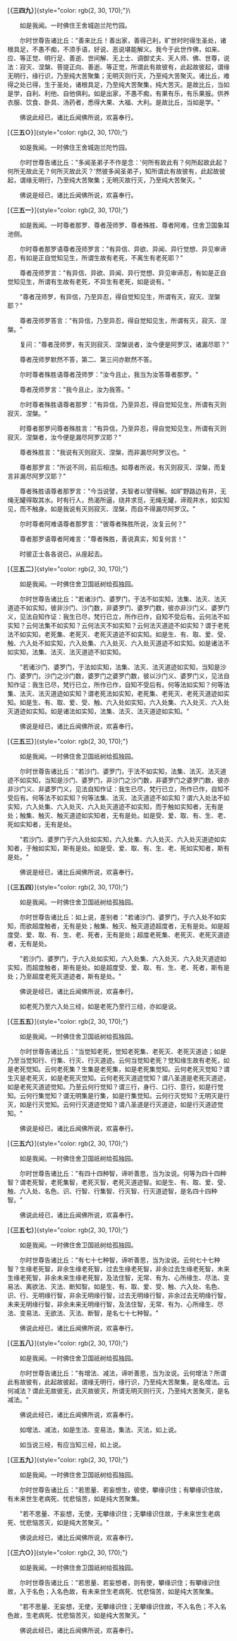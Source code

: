 
[**（三四九）**]{style="color: rgb(2, 30, 170);"}\

　　如是我闻。一时佛住王舍城迦兰陀竹园。

　　尔时世尊告诸比丘："善来比丘！善出家，善得己利，旷世时时得生圣处，诸根具足，不愚不痴，不须手语，好说、恶说堪能解义。我今于此世作佛，如来、应、等正觉、明行足、善逝、世间解、无上士、调御丈夫、天人师、佛、世尊，说法：寂灭、涅槃、菩提正向、善逝、等正觉，所谓此有故彼有，此起故彼起，谓缘无明行，缘行识，乃至纯大苦聚集；无明灭则行灭，乃至纯大苦聚灭。诸比丘，难得之处已得，生于圣处，诸根具足，乃至纯大苦聚集，纯大苦灭。是故比丘，当如是学，自利、利他、自他俱利。如是出家，不愚不痴，有果有乐，有乐果报。供养衣服、饮食、卧具、汤药者，悉得大果、大福、大利。是故比丘，当如是学。"

　　佛说此经已，诸比丘闻佛所说，欢喜奉行。

[**（三五○）**]{style="color: rgb(2, 30, 170);"}

　　如是我闻。一时佛住王舍城迦兰陀竹园。

　　尔时世尊告诸比丘："多闻圣弟子不作是念：'何所有故此有？何所起故此起？何所无故此无？何所灭故此灭？'然彼多闻圣弟子，知所谓此有故彼有，此起故彼起，谓缘无明行，乃至纯大苦聚集；无明灭故行灭，乃至纯大苦聚灭。"

　　佛说是经已，诸比丘闻佛所说，欢喜奉行。

[**（三五一）**]{style="color: rgb(2, 30, 170);"}

　　如是我闻。一时尊者那罗、尊者茂师罗、尊者殊胜、尊者阿难，住舍卫国象耳池侧。

　　尔时尊者那罗语尊者茂师罗言："有异信、异欲、异闻、异行觉想、异见审谛忍，有如是正自觉知见生，所谓生故有老死，不离生有老死耶？"

　　尊者茂师罗言："有异信、异欲、异闻、异行觉想、异见审谛忍，有如是正自觉知见生，所谓有生故有老死，不异生有老死，如是说有。"

　　"尊者茂师罗，有异信，乃至异忍，得自觉知见生，所谓有灭，寂灭、涅槃耶？"

　　尊者茂师罗答言："有异信，乃至异忍，得自觉知见生，所谓有灭，寂灭、涅槃。"

　　复问："尊者茂师罗，有灭则寂灭、涅槃说者，汝今便是阿罗汉，诸漏尽耶？"

　　尊者茂师罗默然不答，第二、第三问亦默然不答。

　　尔时尊者殊胜语尊者茂师罗："汝今且止，我当为汝答尊者那罗。"

　　尊者茂师罗言："我今且止，汝为我答。"

　　尔时尊者殊胜语尊者那罗："有异信，乃至异忍，得自觉知见生，所谓有灭则寂灭、涅槃。"

　　时尊者那罗问尊者殊胜言："有异信，乃至异忍，得自觉知见生，所谓有灭则寂灭、涅槃者，汝今便是漏尽阿罗汉耶？"

　　尊者殊胜言："我说有灭则寂灭、涅槃，而非漏尽阿罗汉也。"

　　尊者那罗言："所说不同，前后相违。如尊者所说，有灭则寂灭、涅槃，而复言非漏尽阿罗汉耶？"

　　尊者殊胜语尊者那罗言："今当说譬，夫智者以譬得解。如旷野路边有井，无绳无罐得取其水。时有行人，热渴所逼，绕井求觅，无绳无罐，谛观井水，如实知见，而不触身。如是我说有灭则寂灭、涅槃，而自不得漏尽阿罗汉。"

　　尔时尊者阿难语尊者那罗言："彼尊者殊胜所说，汝复云何？"

　　尊者那罗语尊者阿难言："尊者殊胜，善说真实，知复何言！"

　　时彼正士各各说已，从座起去。

[**（三五二）**]{style="color: rgb(2, 30, 170);"}

　　如是我闻。一时佛住舍卫国祇树给孤独园。

　　尔时世尊告诸比丘："若诸沙门、婆罗门，于法不如实知，法集、法灭、法灭道迹不如实知，彼非沙门、沙门数，非婆罗门、婆罗门数，彼亦非沙门义、婆罗门义，见法自知作证：我生已尽，梵行已立，所作已作，自知不受后有。云何法不如实知？云何法集不如实知？云何法灭不如实知？云何法灭道迹不如实知？谓于老死法不如实知，老死集、老死灭、老死灭道迹不如实知。如是生、有、取、爱、受、触、六入处不如实知，六入处集、六入处灭、六入处灭道迹不如实知。如是诸法不如实知，法集、法灭、法灭道迹不如实知。

　　"若诸沙门、婆罗门，于法如实知，法集、法灭、法灭道迹如实知，当知是沙门、婆罗门，沙门之沙门数，婆罗门之婆罗门数，彼以沙门义、婆罗门义，见法自知作证：我生已尽，梵行已立，所作已作，自知不受后有。何等法如实知？何等法集、法灭、法灭道迹如实知？谓老死法如实知，老死集、老死灭、老死灭道迹如实知。如是生、有、取、爱、受、触、六入处如实知，六入处集、六入处灭、六入处灭道迹如实知。如是诸法如实知，法集、法灭、法灭道迹如实知。"

　　佛说是经已，诸比丘闻佛所说，欢喜奉行。

[**（三五三）**]{style="color: rgb(2, 30, 170);"}

　　如是我闻。一时佛住舍卫国祇树给孤独园。

　　尔时世尊告诸比丘："若沙门、婆罗门，于法不如实知，法集、法灭、法灭道迹不如实知，当知是沙门、婆罗门，非沙门之沙门数，非婆罗门之婆罗门数，彼亦非沙门义、非婆罗门义，见法自知作证：我生已尽，梵行已立，所作已作，自知不受后有。何等法不如实知？何等法集、法灭、法灭道迹不如实知？谓六入处法不如实知，六入处集、六入处灭、六入处灭道迹不如实知，而于触如实知者，无有是处；触集、触灭、触灭道迹如实知者，无有是处。如是受、爱、取、有、生、老、死如实知者，无有是处。

　　"若沙门、婆罗门于六入处如实知，六入处集、六入处灭、六入处灭道迹如实知者，于触如实知，斯有是处。如是受、爱、取、有、生、老、死如实知者，斯有是处。"

　　佛说是经已，诸比丘闻佛所说，欢喜奉行。

[**（三五四）**]{style="color: rgb(2, 30, 170);"}

　　如是我闻。一时佛住舍卫国祇树给孤独园。

　　尔时世尊告诸比丘：如上说，差别者："若诸沙门、婆罗门，于六入处不如实知，而欲超度触者，无有是处；触集、触灭、触灭道迹超度者，无有是处。如是超度受、爱、取、有、生、老、死者，无有是处；超度老死集、老死灭、老死灭道迹者，无有是处。

　　"若沙门、婆罗门，于六入处如实知，六入处集、六入处灭、六入处灭道迹如实知，而超度触者，斯有是处。如是超度受、爱、取、有、生、老、死者，斯有是处；乃至超度老死灭道迹者，斯有是处。"

　　佛说是经已，诸比丘闻佛所说，欢喜奉行。

　　如老死乃至六入处三经，如是老死乃至行三经，亦如是说。

[**（三五五）**]{style="color: rgb(2, 30, 170);"}

　　如是我闻。一时佛住舍卫国祇树给孤独园。

　　尔时世尊告诸比丘："当觉知老死，觉知老死集、老死灭、老死灭道迹；如是乃至当觉知行、行集、行灭、行灭道迹。云何当觉知老死？觉知缘生故有老死，如是老死觉知。云何老死集？生集是老死集，如是老死集觉知。云何老死灭觉知？谓生灭是老死灭，如是老死灭觉知。云何老死灭道迹觉知？谓八圣道是老死灭道迹，如是老死灭道迹觉知。乃至云何行觉知？谓三行，身行、口行、意行，如是行觉知。云何行集觉知？谓无明集是行集，如是行集觉知。云何行灭觉知？无明灭是行灭，如是行灭觉知。云何行灭道迹觉知？谓八圣道是行灭道迹，如是行灭道迹觉知。"

　　佛说是经已，诸比丘闻佛所说，欢喜奉行。

[**（三五六）**]{style="color: rgb(2, 30, 170);"}

　　如是我闻。一时佛住舍卫国祇树给孤独园。

　　尔时世尊告诸比丘："有四十四种智，谛听善思，当为汝说。何等为四十四种智？谓老死智，老死集智，老死灭智，老死灭道迹智。如是生、有、取、爱、受、触、六入处、名色、识、行智、行集智、行灭智、行灭道迹智，是名四十四种智。"

　　佛说此经已，诸比丘闻佛所说，欢喜奉行。

[**（三五七）**]{style="color: rgb(2, 30, 170);"}

　　如是我闻。一时佛住舍卫国祇树给孤独园。

　　尔时世尊告诸比丘："有七十七种智，谛听善思，当为汝说。云何七十七种智？生缘老死智，非余生缘老死智，过去生缘老死智，非余过去生缘老死智，未来生缘老死智，非余未来生缘老死智，及法住智，无常、有为、心所缘生、尽法、变易法、离欲法、灭法、断知智。如是生、有、取、爱、受、触、六入处、名色、识、行、无明缘行智，非余无明缘行智，过去无明缘行智，非余过去无明缘行智，未来无明缘行智，非余未来无明缘行智，及法住智，无常、有为、心所缘生、尽法、变易法、无欲法、灭法、断智，是名七十七种智。"

　　佛说此经已，诸比丘闻佛所说，欢喜奉行。

[**（三五八）**]{style="color: rgb(2, 30, 170);"}

　　如是我闻。一时佛住舍卫国祇树给孤独园。

　　尔时世尊告诸比丘："有增法、减法，谛听善思，当为汝说。云何增法？所谓此有故彼有，此起故彼起，谓缘无明行，缘行识，乃至纯大苦聚集，是名增法。云何减法？谓此无故彼无，此灭故彼灭，所谓无明灭则行灭，乃至纯大苦聚灭，是名减法。"

　　佛说此经已，诸比丘闻佛所说，欢喜奉行。

　　如增法、减法，如是生法、变易法，集法、灭法，如上说。

　　如当说三经，有应当知三经，如上说。

[**（三五九）**]{style="color: rgb(2, 30, 170);"}

　　如是我闻。一时佛住舍卫国祇树给孤独园。

　　尔时世尊告诸比丘："若思量、若妄想生，彼使，攀缘识住；有攀缘识住故，有未来世生老病死、忧悲恼苦，如是纯大苦聚集。

　　"若不思量、不妄想，无使，无攀缘识住；无攀缘识住故，于未来世生老病死、忧悲恼苦灭，如是纯大苦聚灭。"

　　佛说此经已，诸比丘闻佛所说，欢喜奉行。

[**（三六○）**]{style="color: rgb(2, 30, 170);"}

　　如是我闻。一时佛住舍卫国祇树给孤独园。

　　尔时世尊告诸比丘："若思量、若妄想者，则有使，攀缘识住；有攀缘识住故，入于名色；入名色故，有未来世生老病死、忧悲恼苦，如是纯大苦聚集。

　　"若不思量、无妄想，无使，无攀缘识住；无攀缘识住故，不入名色；不入名色故，生老病死、忧悲恼苦灭，如是纯大苦聚灭。"

　　佛说此经已，诸比丘闻佛所说，欢喜奉行。

